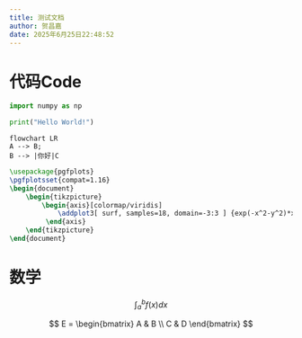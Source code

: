 ```yaml
---
title: 测试文档
author: 贺昌嘉
date: 2025年6月25日22:48:52
---
```


# 代码Code

```python
import numpy as np

print("Hello World!")

```

```mermaid
flowchart LR
A --> B;
B --> |你好|C
```


```tikz 
\usepackage{pgfplots} 
\pgfplotsset{compat=1.16} 
\begin{document} 
	\begin{tikzpicture} 
		\begin{axis}[colormap/viridis] 
			\addplot3[ surf, samples=18, domain=-3:3 ] {exp(-x^2-y^2)*x};
		 \end{axis} 
	\end{tikzpicture}
\end{document} 
```

# 数学

$$
\int_{a}^{b}f(x)dx
$$

$$
E =
\begin{bmatrix}
A & B \\
C & D
\end{bmatrix}
$$
